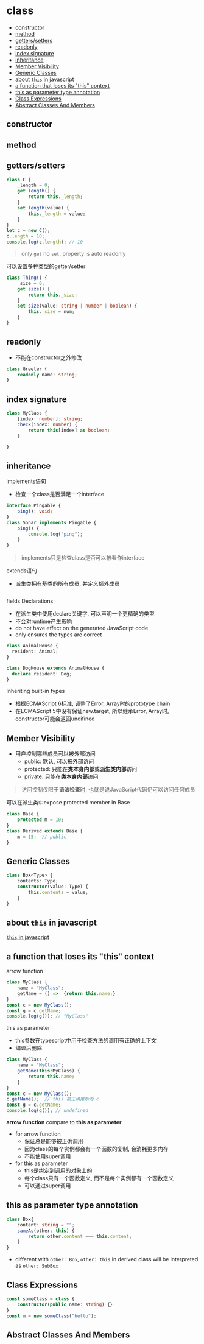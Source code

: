 # class

- [constructor](#constructor)
- [method](#method)
- [getters/setters](#getterssetters)
- [readonly](#readonly)
- [index signature](#index-signature)
- [inheritance](#inheritance)
- [Member Visibility](#member-visibility)
- [Generic Classes](#generic-classes)
- [about `this` in javascript](#about-this-in-javascript)
- [a function that loses its "this" context](#a-function-that-loses-its-this-context)
- [this as parameter type annotation](#this-as-parameter-type-annotation)
- [Class Expressions](#class-expressions)
- [Abstract Classes And Members](#abstract-classes-and-members)

## constructor

## method

## getters/setters

```ts
class C {
    _length = 0;
    get length() {
        return this._length;
    }
    set length(value) {
        this._length = value;
    }
}
let c = new C();
c.length = 10;
console.log(c.length); // 10
```

> only `get` no `set`, property is auto readonly

可以设置多种类型的getter/setter

```ts
class Thing() {
    _size = 0;
    get size() {
        return this._size;
    }
    set size(value: string | number | boolean) {
        this._size = num;
    }
}
```
## readonly

- 不能在constructor之外修改

```ts
class Greeter {
    readonly name: string;
}
```

## index signature

```ts
class MyClass {
    [index: number]: string;
    check(index: number) {
        return this[index] as boolean;
    }

}
```

## inheritance

implements语句

- 检查一个class是否满足一个interface

```ts
interface Pingable {
    ping(): void;
}
class Sonar implements Pingable {
    ping() {
        console.log("ping");
    }
}
```

> implements只是检查class是否可以被看作interface

extends语句

- 派生类拥有基类的所有成员, 并定义额外成员

```ts
```

fields Declarations

- 在派生类中使用declare关键字, 可以声明一个更精确的类型
- 不会对runtime产生影响
- do not have effect on the generated JavaScript code
- only ensures the types are correct

```ts
class AnimalHouse {
  resident: Animal;
}

class DogHouse extends AnimalHouse {
  declare resident: Dog;
}
```

Inheriting built-in types

- 根据ECMAScript 6标准, 调整了Error, Array时的prototype chain
- 在ECMAScript 5中没有保证new.target, 所以继承Error, Array时, constructor可能会返回undifined

## Member Visibility

- 用户控制哪些成员可以被外部访问
  - public: 默认, 可以被外部访问
  - protected: 只能在**类本身内部**或**派生类内部**访问
  - private: 只能在**类本身内部**访问

> 访问控制仅限于**语法检查**时, 也就是说JavaScript代码仍可以访问任何成员

可以在派生类中expose protected member in Base

```ts
class Base {
    protected m = 10;
}
class Derived extends Base {
    m = 15;  // public
}
```

## Generic Classes

```ts
class Box<Type> {
    contents: Type;
    constructor(value: Type) {
        this.contents = value;
    }
}
```

## about `this` in javascript

[`this` in javascript](JavaScript_This.md)

## a function that loses its "this" context

arrow function

```ts
class MyClass {
    name = "MyClass";
    getName = () =>  {return this.name;}
}
const c = new MyClass();
const g = c.getName;
console.log(g()); // "MyClass"
```

this as parameter

- this参数在typescript中用于检查方法的调用有正确的上下文
- 编译后删除

```ts
class MyClass {
    name = "MyClass";
    getName(this:MyClass) {
        return this.name;
    }
}
const c = new MyClass();
c.getName();  // this 被正确推断为 c
const g = c.getName;
console.log(g()); // undefined
```

**arrow function** compare to **this as parameter**

- for arrow function
  - 保证总是能够被正确调用
  - 因为class的每个实例都会有一个函数的复制, 会消耗更多内存
  - 不能使用super调用
- for this as parameter
  - this是绑定到调用的对象上的
  - 每个class只有一个函数定义, 而不是每个实例都有一个函数定义
  - 可以通过super调用

## this as parameter type annotation

```ts
class Box{
    content: string = "";
    sameAs(other: this) {
        return other.content === this.content;
    }
}
```

- different with `other: Box`, `other: this` in derived class will be interpreted as `other: SubBox` 

## Class Expressions

```ts
const someClass = class {
    constructor(public name: string) {}
}
const m = new someClass("hello");
```

## Abstract Classes And Members


